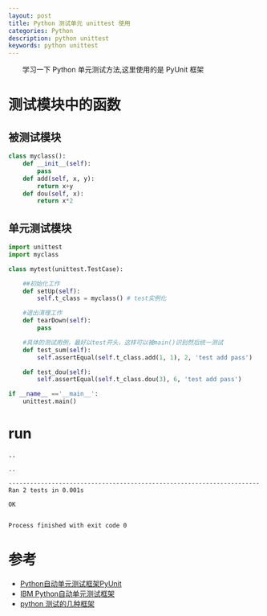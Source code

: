 ```yaml
---
layout: post
title: Python 测试单元 unittest 使用
categories: Python
description: python unittest
keywords: python unittest
---
```


　　学习一下 Python 单元测试方法,这里使用的是 PyUnit 框架

# 测试模块中的函数

##  被测试模块

```python
class myclass():
    def __init__(self):
        pass
    def add(self, x, y):
        return x+y
    def dou(self, x):
        return x*2

```


## 单元测试模块

```python
import unittest
import myclass

class mytest(unittest.TestCase):

    ##初始化工作
    def setUp(self):
        self.t_class = myclass() # test实例化

    #退出清理工作
    def tearDown(self):
        pass

    #具体的测试用例，最好以test开头，这样可以被main()识别然后统一测试
    def test_sum(self):
        self.assertEqual(self.t_class.add(1, 1), 2, 'test add pass')

    def test_dou(self):
        self.assertEqual(self.t_class.dou(3), 6, 'test add pass')

if __name__ =='__main__':
    unittest.main()
```



# run

```pyton
..

..

----------------------------------------------------------------------
Ran 2 tests in 0.001s

OK


Process finished with exit code 0

```



# 参考

* [Python自动单元测试框架PyUnit](http://www.oschina.net/question/12_27127#TESTCONDS)
* [IBM Python自动单元测试框架](http://www.ibm.com/developerworks/cn/linux/l-pyunit/)
* [python 测试的几种框架](http://www.tuicool.com/articles/2uIv6v2)